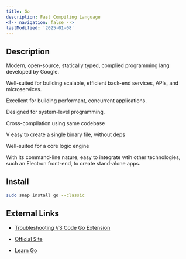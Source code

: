 ```yaml
---
title: Go
description: Fast Compiling Language
<!-- navigation: false -->
lastModified: '2025-01-08'
---
```


## Description

Modern, open-source, statically typed, complied programming lang developed by Google.

Well-suited for building scalable, efficient back-end services, APIs, and microservices.

Excellent for building performant, concurrent applications.

Designed for system-level programming.

Cross-compilation using same codebase

V easy to create a single binary file, without deps

Well-suited for a core logic engine

With its command-line nature, easy to integrate wtih other technologies, such an Electron front-end, to create stand-alone apps.

## Install

```bash
sudo snap install go --classic
```

## External Links

- [Troubleshooting VS Code Go Extension](https://github.com/golang/vscode-go/wiki/troubleshooting)

- [Official Site](https://go.dev)

- [Learn Go](https://go.dev/learn/)
